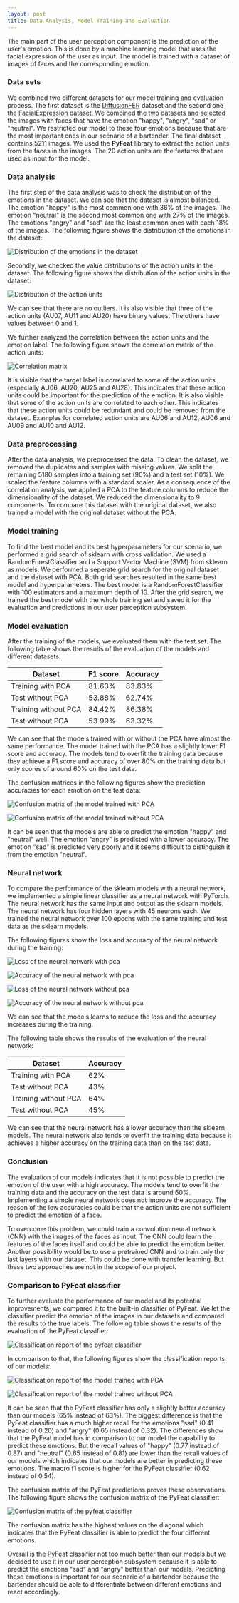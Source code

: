 ```yaml
---
layout: post
title: Data Analysis, Model Training and Evaluation
---
```


The main part of the user perception component is the prediction of the user's emotion. This is done by a machine learning model that uses the facial expression of the user as input. The model is trained with a dataset of images of faces and the corresponding emotion.

### Data sets
We combined two different datasets for our model training and evaluation process. The first dataset is the [DiffusionFER](https://huggingface.co/datasets/FER-Universe/DiffusionFER) dataset and the second one the [FacialExpression](https://www.kaggle.com/code/myr9988/facial-emotion-recognition-image-classification/input) dataset. We combined the two datasets and selected the images with faces that have the emotion "happy", "angry", "sad" or "neutral". We restricted our model to these four emotions because that are the most important ones in our scenario of a bartender. The final dataset contains 5211 images. We used the **PyFeat** library to extract the action units from the faces in the images. The 20 action units are the features that are used as input for the model.

### Data analysis
The first step of the data analysis was to check the distribution of the emotions in the dataset. We can see that the dataset is almost balanced. The emotion "happy" is the most common one with 36% of the images. The emotion "neutral" is the second most common one with 27% of the images. The emotions "angry" and "sad" are the least common ones with each 18% of the images. The following figure shows the distribution of the emotions in the dataset:

![Distribution of the emotions in the dataset](../images/emotion_distribution.png "Distribution of the emotions in the dataset")

Secondly, we checked the value distributions of the action units in the dataset. The following figure shows the distribution of the action units in the dataset:

![Distribution of the action units](../images/au_distribution.png "Distribution of the action units")

We can see that there are no outliers. It is also visible that three of the action units (AU07, AU11 and AU20) have binary values. The others have values between 0 and 1.

We further analyzed the correlation between the action units and the emotion label. The following figure shows the correlation matrix of the action units:

![Correlation matrix](../images/correlation.png "Correlation matrix")

It is visible that the target label is correlated to some of the action units (especially AU06, AU20, AU25 and AU28). This indicates that these action units could be important for the prediction of the emotion. It is also visible that some of the action units are correlated to each other. This indicates that these action units could be redundant and could be removed from the dataset. Examples for correlated action units are AU06 and AU12, AU06 and AU09 and AU10 and AU12.

### Data preprocessing
After the data analysis, we preprocessed the data. To clean the dataset, we removed the duplicates and samples with missing values. We split the remaining 5180 samples into a training set (90%) and a test set (10%). We scaled the feature columns with a standard scaler. As a consequence of the correlation analysis, we applied a PCA to the feature columns to reduce the dimensionality of the dataset. We reduced the dimensionality to 9 components. To compare this dataset with the original dataset, we also trained a model with the original dataset without the PCA.

### Model training

To find the best model and its best hyperparameters for our scenario, we performed a grid search of sklearn with cross validation. We used a RandomForestClassifier and a Support Vector Machine (SVM) from sklearn as models. We performed a seperate grid search for the original dataset and the dataset with PCA. Both grid searches resulted in the same best model and hyperparameters. The best model is a RandomForestClassifier with 100 estimators and a maximum depth of 10. After the grid search, we trained the best model with the whole training set and saved it for the evaluation and predictions in our user perception subsystem.

### Model evaluation

After the training of the models, we evaluated them with the test set. The following table shows the results of the evaluation of the models and different datasets:

| Dataset                | F1 score | Accuracy |
|------------------------|----------|----------|
| Training with PCA      | 81.63%   | 83.83%   |
| Test without PCA       | 53.88%   | 62.74%   |
| Training without PCA   | 84.42%   | 86.38%   |
| Test without PCA       | 53.99%   | 63.32%   |

We can see that the models trained with or without the PCA have almost the same performance. The model trained with the PCA has a slightly lower F1 score and accuracy. The models tend to overfit the training data because they achieve a F1 score and accuracy of over 80% on the training data but only scores of around 60% on the test data.

The confusion matrices in the following figures show the prediction accuracies for each emotion on the test data:

![Confusion matrix of the model trained with PCA](../images/confusion_matrix_w_pca.png "Confusion matrix of the model trained with PCA")

![Confusion matrix of the model trained without PCA](../images/confusion_matrix_wo_pca.png "Confusion matrix of the model trained without PCA")

It can be seen that the models are able to predict the emotion "happy" and "neutral" well. The emotion "angry" is predicted with a lower accuracy. The emotion "sad" is predicted very poorly and it seems difficult to distinguish it from the emotion "neutral".

### Neural network

To compare the performance of the sklearn models with a neural network, we implemented a simple linear classifier as a neural network with PyTorch. The neural network has the same input and output as the sklearn models. The neural network has four hidden layers with 45 neurons each. We trained the neural network over 100 epochs with the same training and test data as the sklearn models.

The following figures show the loss and accuracy of the neural network during the training:

![Loss of the neural network with pca](../images/loss_w_pca.png "Loss of the neural network with PCA")

![Accuracy of the neural network with pca](../images/accuracy_w_pca.png "Accuracy of the neural network with PCA")

![Loss of the neural network without pca](../images/loss_wo_pca.png "Loss of the neural network without PCA")

![Accuracy of the neural network without pca](../images/accuracy_wo_pca.png "Accuracy of the neural network without PCA")

We can see that the models learns to reduce the loss and the accuracy increases during the training.

The following table shows the results of the evaluation of the neural network:

| Dataset                | Accuracy |
|------------------------|----------|
| Training with PCA      |   62%    |
| Test without PCA       |   43%    |
| Training without PCA   |   64%    |
| Test without PCA       |   45%    |

We can see that the neural network has a lower accuracy than the sklearn models. The neural network also tends to overfit the training data because it achieves a higher accuracy on the training data than on the test data.


### Conclusion

The evaluation of our models indicates that it is not possible to predict the emotion of the user with a high accuracy. The models tend to overfit the training data and the accuracy on the test data is around 60%. Implementing a simple neural network does not improve the accuracy. The reason of the low accuracies could be that the action units are not sufficient to predict the emotion of a face.

To overcome this problem, we could train a convolution neural network (CNN) with the images of the faces as input. The CNN could learn the features of the faces itself and could be able to predict the emotion better. Another possibility would be to use a pretrained CNN and to train only the last layers with our dataset. This could be done with transfer learning. But these two approaches are not in the scope of our project.

### Comparison to PyFeat classifier

To further evaluate the performance of our model and its potential improvements, we compared it to the built-in classifier of PyFeat. We let the classifier predict the emotion of the images in our datasets and compared the results to the true labels. The following table shows the results of the evaluation of the PyFeat classifier:

![Classification report of the pyfeat classifier](../images/cr_pyfeat.png "Classification report of the PyFeat model")

In comparison to that, the following figures show the classification reports of our models:

![Classification report of the model trained with PCA](../images/cr_w_pca.png "Classification report of the model trained with PCA")

![Classification report of the model trained without PCA](../images/cr_wo_pca.png "Classification report of the model trained without PCA")

It can be seen that the PyFeat classifier has only a slightly better accuracy than our models (65% instead of 63%). The biggest difference is that the PyFeat classifier has a much higher recall for the emotions "sad" (0.41 instead of 0.20) and "angry" (0.65 instead of 0.32). The differences show that the PyFeat model has in comparison to our model the capability to predict these emotions. But the recall values of "happy" (0.77 instead of 0.87) and "neutral" (0.65 instead of 0.81) are lower than the recall values of our models which indicates that our models are better in predicting these emotions. The macro f1 score is higher for the PyFeat classifier (0.62 instead of 0.54).

The confusion matrix of the PyFeat predictions proves these observations. The following figure shows the confusion matrix of the PyFeat classifier:

![Confusion matrix of the pyfeat classifier](../images/confusion_matrix_pyfeat.png "Confusion matrix of the PyFeat model")

The confusion matrix has the highest values on the diagonal which indicates that the PyFeat classifier is able to predict the four different emotions.

Overall is the PyFeat classifier not too much better than our models but we decided to use it in our user perception subsystem because it is able to predict the emotions "sad" and "angry" better than our models. Predicting these emotions is important for our scenario of a bartender because the bartender should be able to differentiate between different emotions and react accordingly.